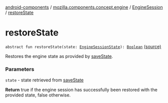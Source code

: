 [android-components](../../index.md) / [mozilla.components.concept.engine](../index.md) / [EngineSession](index.md) / [restoreState](./restore-state.md)

# restoreState

`abstract fun restoreState(state: `[`EngineSessionState`](../-engine-session-state/index.md)`): `[`Boolean`](https://kotlinlang.org/api/latest/jvm/stdlib/kotlin/-boolean/index.html) [(source)](https://github.com/mozilla-mobile/android-components/blob/master/components/concept/engine/src/main/java/mozilla/components/concept/engine/EngineSession.kt#L461)

Restores the engine state as provided by [saveState](save-state.md).

### Parameters

`state` - state retrieved from [saveState](save-state.md)

**Return**
true if the engine session has successfully been restored with the provided state,
false otherwise.

